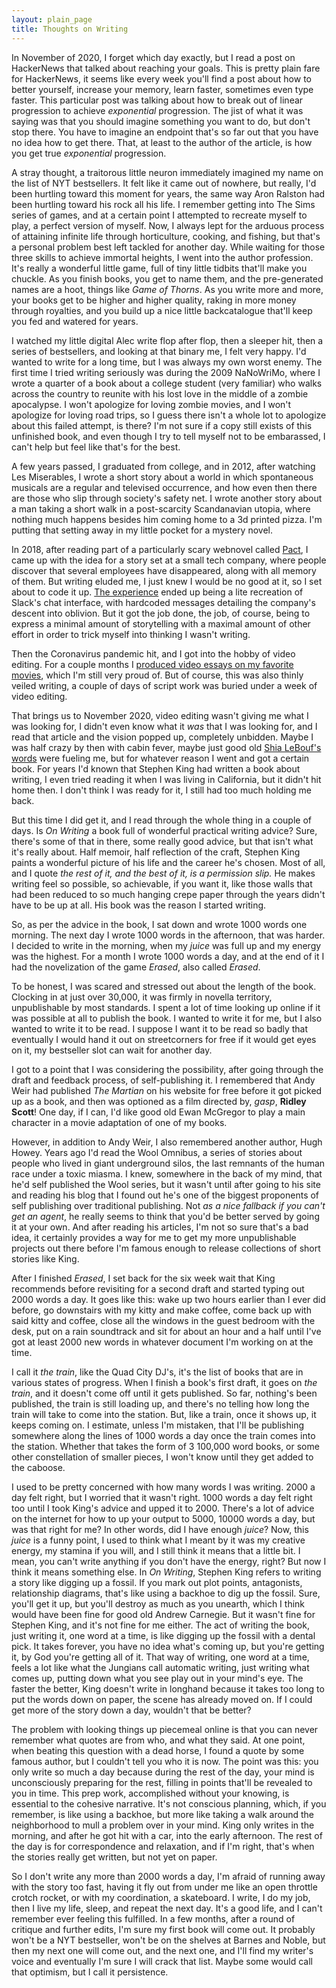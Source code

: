 ```yaml
---
layout: plain_page
title: Thoughts on Writing
---
```


In November of 2020, I forget which day exactly, but I read a post on HackerNews that talked about reaching your goals. This is pretty plain fare for HackerNews, it seems like every week you'll find a post about how to better yourself, increase your memory, learn faster, sometimes even type faster. This particular post was talking about how to break out of linear progression to achieve *exponential* progression. The jist of what it was saying was that you should imagine something you want to do, but don't stop there. You have to imagine an endpoint that's so far out that you have no idea how to get there. That, at least to the author of the article, is how you get true *exponential* progression.

A stray thought, a traitorous little neuron immediately imagined my name on the list of NYT bestsellers. It felt like it came out of nowhere, but really, I'd been hurtling toward this moment for years, the same way Aron Ralston had been hurtling toward his rock all his life. I remember getting into The Sims series of games, and at a certain point I attempted to recreate myself to play, a perfect version of myself. Now, I always lept for the arduous process of attaining infinite life through horticulture, cooking, and fishing, but that's a personal problem best left tackled for another day. While waiting for those three skills to achieve immortal heights, I went into the author profession. It's really a wonderful little game, full of tiny little tidbits that'll make you chuckle. As you finish books, you get to name them, and the pre-generated names are a hoot, things like *Game of Thorns*. As you write more and more, your books get to be higher and higher quality, raking in more money through royalties, and you build up a nice little backcatalogue that'll keep you fed and watered for years.

I watched my little digital Alec write flop after flop, then a sleeper hit, then a series of bestsellers, and looking at that binary me, I felt very happy. I'd wanted to write for a long time, but I was always my own worst enemy. The first time I tried writing seriously was during the 2009 NaNoWriMo, where I wrote a quarter of a book about a college student (very familiar) who walks across the country to reunite with his lost love in the middle of a zombie apocalypse. I won't apologize for loving zombie movies, and I won't apologize for loving road trips, so I guess there isn't a whole lot to apologize about this failed attempt, is there? I'm not sure if a copy still exists of this unfinished book, and even though I try to tell myself not to be embarassed, I can't help but feel like that's for the best.

A few years passed, I graduated from college, and in 2012, after watching Les Miserables, I wrote a short story about a world in which spontaneous musicals are a regular and televised occurrence, and how even then there are those who slip through society's safety net. I wrote another story about a man taking a short walk in a post-scarcity Scandanavian utopia, where nothing much happens besides him coming home to a 3d printed pizza. I'm putting that setting away in my little pocket for a mystery novel.

In 2018, after reading part of a particularly scary webnovel called [Pact](https://pactwebserial.wordpress.com/), I came up with the idea for a story set at a small tech company, where people discover that several employees have disappeared, along with all memory of them. But writing eluded me, I just knew I would be no good at it, so I set about to code it up. [The experience](https://cakenggt.github.io/erased/#/) ended up being a lite recreation of Slack's chat interface, with hardcoded messages detailing the company's descent into oblivion. But it got the job done, the job, of course, being to express a minimal amount of storytelling with a maximal amount of other effort in order to trick myself into thinking I wasn't writing.

Then the Coronavirus pandemic hit, and I got into the hobby of video editing. For a couple months I [produced video essays on my favorite movies](https://www.youtube.com/channel/UCcotpDFc7EelZQeoKJ1mpZQ), which I'm still very proud of. But of course, this was also thinly veiled writing, a couple of days of script work was buried under a week of video editing.

That brings us to November 2020, video editing wasn't giving me what I was looking for, I didn't even know what it *was* that I was looking for, and I read that article and the vision popped up, completely unbidden. Maybe I was half crazy by then with cabin fever, maybe just good old [Shia LeBouf's words](https://www.youtube.com/watch?v=ZXsQAXx_ao0) were fueling me, but for whatever reason I went and got a certain book. For years I'd known that Stephen King had written a book about writing, I even tried reading it when I was living in California, but it didn't hit home then. I don't think I was ready for it, I still had too much holding me back.

But this time I did get it, and I read through the whole thing in a couple of days. Is _On Writing_ a book full of wonderful practical writing advice? Sure, there's some of that in there, some really good advice, but that isn't what it's really about. Half memoir, half reflection of the craft, Stephen King paints a wonderful picture of his life and the career he's chosen. Most of all, and I quote *the rest of it, and the best of it, is a permission slip.* He makes writing feel so possible, so achievable, if you want it, like those walls that had been reduced to so much hanging crepe paper through the years didn't have to be up at all. His book was the reason I started writing.

So, as per the advice in the book, I sat down and wrote 1000 words one morning. The next day I wrote 1000 words in the afternoon, that was harder. I decided to write in the morning, when my *juice* was full up and my energy was the highest. For a month I wrote 1000 words a day, and at the end of it I had the novelization of the game *Erased*, also called *Erased*.

To be honest, I was scared and stressed out about the length of the book. Clocking in at just over 30,000, it was firmly in novella territory, unpublishable by most standards. I spent a lot of time looking up online if it was possible at all to publish the book. I wanted to write it for me, but I also wanted to write it to be read. I suppose I want it to be read so badly that eventually I would hand it out on streetcorners for free if it would get eyes on it, my bestseller slot can wait for another day.

I got to a point that I was considering the possibility, after going through the draft and feedback process, of self-publishing it. I remembered that Andy Weir had published *The Martian* on his website for free before it got picked up as a book, and then was optioned as a film directed by, *gasp*, **Ridley Scott**! One day, if I can, I'd like good old Ewan McGregor to play a main character in a movie adaptation of one of my books.

However, in addition to Andy Weir, I also remembered another author, Hugh Howey. Years ago I'd read the Wool Omnibus, a series of stories about people who lived in giant underground silos, the last remnants of the human race under a toxic miasma. I knew, somewhere in the back of my mind, that he'd self published the Wool series, but it wasn't until after going to his site and reading his blog that I found out he's one of the biggest proponents of self publishing over traditional publishing. Not *as a nice fallback if you can't get an agent*, he really seems to think that you'd be better served by going it at your own. And after reading his articles, I'm not so sure that's a bad idea, it certainly provides a way for me to get my more unpublishable projects out there before I'm famous enough to release collections of short stories like King.

After I finished *Erased*, I set back for the six week wait that King recommends before revisiting for a second draft and started typing out 2000 words a day. It goes like this: wake up two hours earlier than I ever did before, go downstairs with my kitty and make coffee, come back up with said kitty and coffee, close all the windows in the guest bedroom with the desk, put on a rain soundtrack and sit for about an hour and a half until I've got at least 2000 new words in whatever document I'm working on at the time.

I call it *the train*, like the Quad City DJ's, it's the list of books that are in various states of progress. When I finish a book's first draft, it goes on *the train*, and it doesn't come off until it gets published. So far, nothing's been published, the train is still loading up, and there's no telling how long the train will take to come into the station. But, like a train, once it shows up, it keeps coming on. I estimate, unless I'm mistaken, that I'll be publishing somewhere along the lines of 1000 words a day once the train comes into the station. Whether that takes the form of 3 100,000 word books, or some other constellation of smaller pieces, I won't know until they get added to the caboose.

I used to be pretty concerned with how many words I was writing. 2000 a day felt right, but I worried that it wasn't right. 1000 words a day felt right too until I took King's advice and upped it to 2000. There's a lot of advice on the internet for how to up your output to 5000, 10000 words a day, but was that right for me? In other words, did I have enough *juice*? Now, this *juice* is a funny point, I used to think what I meant by it was my creative energy, my stamina if you will, and I still think it means that a little bit. I mean, you can't write anything if you don't have the energy, right? But now I think it means something else. In _On Writing_, Stephen King refers to writing a story like digging up a fossil. If you mark out plot points, antagonists, relationship diagrams, that's like using a backhoe to dig up the fossil. Sure, you'll get it up, but you'll destroy as much as you unearth, which I think would have been fine for good old Andrew Carnegie. But it wasn't fine for Stephen King, and it's not fine for me either. The act of writing the book, just writing it, one word at a time, is like digging up the fossil with a dental pick. It takes forever, you have no idea what's coming up, but you're getting it, by God you're getting all of it. That way of writing, one word at a time, feels a lot like what the Jungians call automatic writing, just writing what comes up, putting down what you see play out in your mind's eye. The faster the better, King doesn't write in longhand because it takes too long to put the words down on paper, the scene has already moved on. If I could get more of the story down a day, wouldn't that be better?

The problem with looking things up piecemeal online is that you can never remember what quotes are from who, and what they said. At one point, when beating this question with a dead horse, I found a quote by some famous author, but I couldn't tell you who it is now. The point was this: you only write so much a day because during the rest of the day, your mind is unconsciously preparing for the rest, filling in points that'll be revealed to you in time. This prep work, accomplished without your knowing, is essential to the cohesive narrative. It's not conscious planning, which, if you remember, is like using a backhoe, but more like taking a walk around the neighborhood to mull a problem over in your mind. King only writes in the morning, and after he got hit with a car, into the early afternoon. The rest of the day is for correspondence and relaxation, and if I'm right, that's when the stories really get written, but not yet on paper.

So I don't write any more than 2000 words a day, I'm afraid of running away with the story too fast, having it fly out from under me like an open throttle crotch rocket, or with my coordination, a skateboard. I write, I do my job, then I live my life, sleep, and repeat the next day. It's a good life, and I can't remember ever feeling this fulfilled. In a few months, after a round of critique and further edits, I'm sure my first book will come out. It probably won't be a NYT bestseller, won't be on the shelves at Barnes and Noble, but then my next one will come out, and the next one, and I'll find my writer's voice and eventually I'm sure I will crack that list. Maybe some would call that optimism, but I call it persistence.
